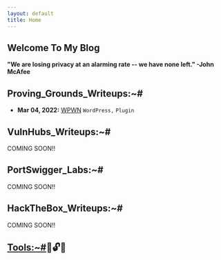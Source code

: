 ```yaml
---
layout: default
title: Home
---
```


## **Welcome To My Blog**

**"We are losing privacy at an alarming rate -- we have none left." -John McAfee**

## **Proving_Grounds_Writeups:~#**
- **Mar 04, 2022:** [WPWN](https://isaac-ken.github.io/posts/ProvingGrounds/WPWN.html) `WordPress,` `Plugin`

## **VulnHubs_Writeups:~#**

COMING SOON!!


## **PortSwigger_Labs:~#**  

COMING SOON!!


## **HackTheBox_Writeups:~#**

COMING SOON!!


## [Tools:~#](https://isaac-ken.github.io/posts/Tools/)🔎🔓🔧



